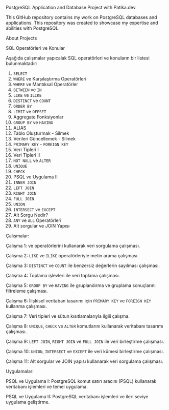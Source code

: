 PostgreSQL Application and Database Project with Patika.dev

This GitHub repository contains my work on PostgreSQL databases and applications. 
This repository was created to showcase my expertise and abilities with PostgreSQL.


About Projects

SQL Operatörleri ve Konular


Aşağıda çalışmalar yapıcalak SQL operatörleri ve konuların bir listesi bulunmaktadır:

1. `SELECT`
2. `WHERE` ve Karşılaştırma Operatörleri
3. `WHERE` ve Mantıksal Operatörler
4. `BETWEEN` ve `IN`
5. `LIKE` ve `ILIKE`
6. `DISTINCT` ve `COUNT`
7. `ORDER BY`
8. `LIMIT` ve `OFFSET`
9. Aggregate Fonksiyonlar
10. `GROUP BY` ve `HAVING`
11. ALIAS
12. Tablo Oluşturmak - Silmek
13. Verileri Güncellemek - Silmek
14. `PRIMARY KEY` - `FOREIGN KEY`
15. Veri Tipleri I
16. Veri Tipleri II
17. `NOT NULL` ve `ALTER`
18. `UNIQUE`
19. `CHECK`
20. PSQL ve Uygulama II
21. `INNER JOIN`
22. `LEFT JOIN`
23. `RIGHT JOIN`
24. `FULL JOIN`
25. `UNION`
26. `INTERSECT` ve `EXCEPT`
27. Alt Sorgu Nedir?
28. `ANY` ve `ALL` Operatörleri
29. Alt sorgular ve JOIN Yapısı


Çalışmalar:

Çalışma 1:  ve  operatörlerini kullanarak veri sorgulama çalışması.

Çalışma 2: `LIKE` ve `ILIKE` operatörleriyle metin arama çalışması.

Çalışma 3: `DISTINCT` ve `COUNT` ile benzersiz değerlerin sayılması çalışması.

Çalışma 4: Toplama işlevleri ile veri toplama çalışması.

Çalışma 5: `GROUP BY` ve `HAVING` ile gruplandırma ve gruplama sonuçlarını filtreleme çalışması.

Çalışma 6: İlişkisel veritaban tasarımı için `PRIMARY KEY` ve `FOREIGN KEY` kullanma çalışması.

Çalışma 7: Veri tipleri ve sütun kısıtlamalarıyla ilgili çalışma.

Çalışma 8: `UNIQUE`, `CHECK` ve `ALTER` komutlarını kullanarak veritabanı tasarımı çalışması.

Çalışma 9: `LEFT JOIN`, `RIGHT JOIN` ve `FULL JOIN` ile veri birleştirme çalışması.

Çalışma 10: `UNION`, `INTERSECT` ve `EXCEPT` ile veri kümesi birleştirme çalışması.

Çalışma 11: Alt sorgular ve JOIN yapısı kullanarak veri sorgulama çalışması.



Uygulamalar:


PSQL ve Uygulama I: PostgreSQL komut satırı aracını (PSQL) kullanarak veritabanı işlemleri ve temel uygulama.

PSQL ve Uygulama II: PostgreSQL veritabanı işlemleri ve ileri seviye uygulama geliştirme.







